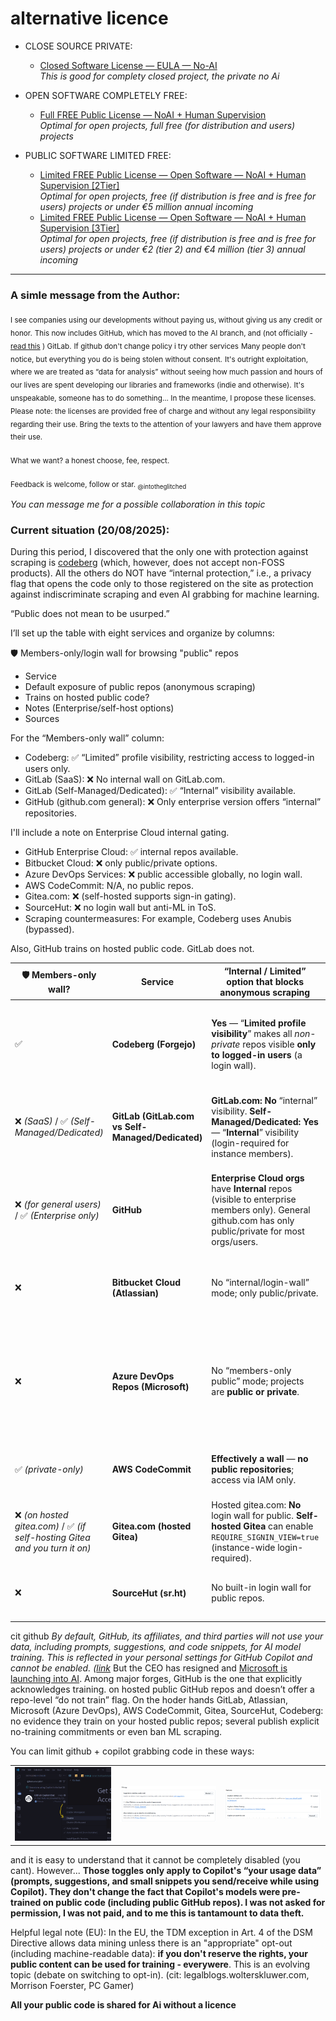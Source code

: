
# alternative licence


- CLOSE SOURCE PRIVATE:
  - [Closed Software License —  EULA — No-AI](https://github.com/intotheglitched/licence-vs-ai/blob/main/Closed%20Software%20License%20%E2%80%94%20%20EULA%20%E2%80%94%20No-AI.md)<br>_This is good for complety closed project, the private no Ai_

- OPEN SOFTWARE COMPLETELY FREE:
  - [Full FREE Public License — NoAI + Human Supervision](https://github.com/intotheglitched/licence-vs-ai/blob/main/Full%20FREE%20Public%20License%20%E2%80%94%20Open%20software%20%E2%80%94%20%20NoAI%20%2B%20Human%20Supervision.md)<br>_Optimal for open projects, full free (for distribution and users) projects_

- PUBLIC SOFTWARE LIMITED FREE:
  - [Limited FREE Public License — Open Software — NoAI + Human Supervision [2Tier]](https://github.com/intotheglitched/licence-vs-ai/blob/main/Limited%20FREE%20Public%20License%20%E2%80%94%20Open%20Software%20%E2%80%94%20NoAI%20+%20Human%20Supervision%20%5B2tier%5D.md)<br>_Optimal for open projects, free (if distribution is free and is free for users) projects or under €5 million annual incoming_
  - [Limited FREE Public License — Open Software — NoAI + Human Supervision [3Tier]](https://github.com/intotheglitched/licence-vs-ai/blob/main/Limited%20FREE%20Public%20License%20%E2%80%94%20Open%20Software%20%E2%80%94%20NoAI%20%2B%20Human%20Supervision%20%5B3Tier%5D.md)<br>_Optimal for open projects, free (if distribution is free and is free for users) projects or under €2 (tier 2) and €4 million (tier 3) annual incoming_


---


### A simle message from the Author:

<sub>I see companies using our developments without paying us, without giving us any credit or honor.</sub>
<sub>This now includes GitHub, which has moved to the AI branch, and (not officially - [read this](https://forum.gitlab.com/t/can-i-opt-out-from-my-code-being-used-as-training-data-in-gitlab-duo/96563/3#:~:text=open%20source%20repositories%2C-,it%20is%20possible%20for%20AI%20vendors%20unrelated%20to%20GitLab%20to%20scrape%20your%20repository%20and%20train%20with%20it,-.%20However%20if) ) GitLab.</sub>
<sub>If github don't change policy i try other services</sub>
<sub>Many people don't notice, but everything you do is being stolen without consent.</sub>
<sub>It's outright exploitation, where we are treated as “data for analysis” without seeing how much passion and hours of our lives are spent developing our libraries and frameworks (indie and otherwise).</sub>
<sub>It's unspeakable, someone has to do something... In the meantime, I propose these licenses.</sub>
<sub>Please note: the licenses are provided free of charge and without any legal responsibility regarding their use. Bring the texts to the attention of your lawyers and have them approve their use.</sub>
<br><br>
<sub>What we want? a honest choose, fee, respect.</sub>
</br><br>
<sub>Feedback is welcome, follow or star.
<sub>@intotheglitched</sub>

_You can message me for a possible collaboration in this topic_


### Current situation (20/08/2025):

During this period, I discovered that the only one with protection against scraping is <a href="https://codeberg.org/">codeberg</a> (which, however, does not accept non-FOSS products). All the others do NOT have “internal protection,” i.e., a privacy flag that opens the code only to those registered on the site as protection against indiscriminate scraping and even AI grabbing for machine learning.

“Public does not mean to be usurped.”

I’ll set up the table with eight services and organize by columns:

🛡️ Members-only/login wall for browsing "public" repos<br>
- Service
- Default exposure of public repos (anonymous scraping)
- Trains on hosted public code?
- Notes (Enterprise/self-host options)
- Sources

For the “Members-only wall” column:<br>
- Codeberg: ✅ “Limited” profile visibility, restricting access to logged-in users only.
- GitLab (SaaS): ❌ No internal wall on GitLab.com.
- GitLab (Self-Managed/Dedicated): ✅ “Internal” visibility available.
- GitHub (github.com general): ❌ Only enterprise version offers “internal” repositories.

I'll include a note on Enterprise Cloud internal gating.<br>
- GitHub Enterprise Cloud: ✅ internal repos available.
- Bitbucket Cloud: ❌ only public/private options.
- Azure DevOps Services: ❌ public accessible globally, no login wall.
- AWS CodeCommit: N/A, no public repos.
- Gitea.com: ❌ (self-hosted supports sign-in gating).
- SourceHut: ❌ no login wall but anti-ML in ToS.
- Scraping countermeasures: For example, Codeberg uses Anubis (bypassed).

Also, GitHub trains on hosted public code. GitLab does not.


| 🛡️ Members-only wall?                                                     | Service                                           | “Internal / Limited” option that blocks anonymous scraping                                                                                              | Default exposure of public repos                                                                                          | Trains on hosted **public code**?                                                                                                                                   | Notes (controls / nuance)                                                                                                                                                                 | Sources                                                                                                                                               |
| -------------------------------------------------------------------------- | ------------------------------------------------- | ------------------------------------------------------------------------------------------------------------------------------------------------------- | ------------------------------------------------------------------------------------------------------------------------- | ------------------------------------------------------------------------------------------------------------------------------------------------------------------- | ----------------------------------------------------------------------------------------------------------------------------------------------------------------------------------------- | ----------------------------------------------------------------------------------------------------------------------------------------------------- |
| ✅                                                                          | **Codeberg (Forgejo)**                            | **Yes** — “**Limited profile visibility**” makes all *non-private* repos visible **only to logged-in users** (a login wall).                            | Without “Limited”, public repos are world-readable; with “Limited” they’re member-only. Codeberg is FOSS-first (see FAQ). | **No** — fights AI scrapers; not an AI trainer.                                                                                                                     | Uses anti-scraping measures (e.g., Anubis tarpit; scrapers have tried to bypass). FOSS-only hosting mission.                                                                              | Limited/profile visibility; anti-scraping; FOSS policy; incident report. ([docs.codeberg.org][1], [The Register][2])                                  |
| ❌ *(SaaS)* / ✅ *(Self-Managed/Dedicated)*                                  | **GitLab (GitLab.com vs Self-Managed/Dedicated)** | **GitLab.com:** **No** “internal” visibility. **Self-Managed/Dedicated:** **Yes** — “**Internal**” visibility (login-required for instance members).    | GitLab.com public repos are world-readable; Self-Managed/Dedicated can gate via “Internal.”                               | **No** — “Model input/output is never used to train,” and **GitLab does not train models**.                                                                         | Duo uses Anthropic/Google/Fireworks with zero/limited retention; admin controls; prompt caching opt-out.                                                                                  | Internal visibility scope; data-use statements; transparency center. ([docs.gitlab.com][3], [about.gitlab.com][4])                                    |
| ❌ *(for general users)* / ✅ *(Enterprise only)*                            | **GitHub**                                        | **Enterprise Cloud orgs** have **Internal** repos (visible to enterprise members only). General github.com has only public/private for most orgs/users. | Public repos are world-readable (no login wall).                                                                          | **Yes (pre-training)** — Copilot trained *in part* on public GitHub code.                                                                                           | No per-repo opt-out for excluding public repos from historical training; controls = block suggestions matching public code; enterprise “no training on your prompts/outputs” commitments. | Repo visibility docs; Internal repos (Enterprise); FSF explainer on training on public GitHub code. ([GitHub Docs][5], [Free Software Foundation][6]) |
| ❌                                                                          | **Bitbucket Cloud (Atlassian)**                   | No “internal/login-wall” mode; only public/private.                                                                                                     | Public repos are world-readable.                                                                                          | **No** — Atlassian states customer data isn’t used to train AI models/services.                                                                                     | Org admins can disable AI features; Rovo indexes workspace data but training across customers is disallowed.                                                                              | Privacy and “no training” statements; repo visibility docs. ([Atlassian Support][7], [atlassian.com][8])                                              |
| ❌                                                                          | **Azure DevOps Repos (Microsoft)**                | No “members-only public” mode; projects are **public or private**.                                                                                      | Public projects are world-readable; private are restricted.                                                               | **No evidence** of training on hosted public Azure DevOps repos; Microsoft says **Customer Data** isn’t used to train Copilots/Azure OpenAI **without permission**. | Applies to Microsoft Copilots/Azure OpenAI policies when used alongside DevOps.                                                                                                           | Public vs private projects; Microsoft data-use FAQ. ([Microsoft Learn][9])                                                                            |
| ✅ *(private-only)*                                                         | **AWS CodeCommit**                                | **Effectively a wall** — **no public repositories**; access via IAM only.                                                                               | No anonymous access; nothing to scrape.                                                                                   | N/A for hosted *public* code (there is none).                                                                                                                       | Service is now closed to new customers but existing users continue; IAM controls govern access.                                                                                           | No public repos; IAM access; service note. ([AWS Documentazione][10], [Stack Overflow][11])                                                           |
| ❌ *(on hosted gitea.com)* / ✅ *(if self-hosting Gitea and you turn it on)* | **Gitea.com (hosted Gitea)**                      | Hosted gitea.com: **No** login wall for public. **Self-hosted Gitea** can enable `REQUIRE_SIGNIN_VIEW=true` (instance-wide login-required).             | By default, public repos are world-readable.                                                                              | **No statement** that hosted gitea.com trains on user code.                                                                                                         | Self-hosted admins can force sign-in view; hosted service focuses on standard hosting.                                                                                                    | Require-signin config; Gitea docs. ([Gitea][12], [docs.gitea.com][13])                                                                                |
| ❌                                                                          | **SourceHut (sr.ht)**                             | No built-in login wall for public repos.                                                                                                                | Public repos are world-readable.                                                                                          | **No** — explicit policy **forbids automated collection for ML training**.                                                                                          | Strong anti-scraping stance in policy; community enforcement.                                                                                                                             | “You cannot have our users’ data.” ([sourcehut.org][14])                                                                                              |

[1]: https://docs.codeberg.org/collaborating/repo-permissions/?utm_source=chatgpt.com "Repository Permissions"
[2]: https://www.theregister.com/2025/08/15/codeberg_beset_by_ai_bots/?utm_source=chatgpt.com "Codeberg beset by AI bots that now bypass Anubis tarpit"
[3]: https://docs.gitlab.com/user/public_access/?utm_source=chatgpt.com "Project and group visibility"
[4]: https://about.gitlab.com/ai-transparency-center/?utm_source=chatgpt.com "GitLab AI Transparency Center"
[5]: https://docs.github.com/en/repositories/creating-and-managing-repositories/about-repositories?utm_source=chatgpt.com "About repositories"
[6]: https://www.fsf.org/licensing/copilot/copyright-implications-of-the-use-of-code-repositories-to-train-a-machine-learning-model?utm_source=chatgpt.com "Copyright Implications of the Use of Code Repositories to ..."
[7]: https://support.atlassian.com/rovo/kb/rovo-and-atlassian-intelligence-customer-data-is-not-used-for-ai-model/?utm_source=chatgpt.com "Your data is not used for AI model training - Atlassian Support"
[8]: https://www.atlassian.com/trust/atlassian-intelligence?utm_source=chatgpt.com "Atlassian Intelligence"
[9]: https://learn.microsoft.com/en-us/azure/devops/organizations/projects/make-project-public?view=azure-devops&utm_source=chatgpt.com "Change project visibility to public or private - Azure ..."
[10]: https://docs.aws.amazon.com/codecommit/latest/userguide/auth-and-access-control.html?utm_source=chatgpt.com "Authentication and access control for AWS CodeCommit"
[11]: https://stackoverflow.com/questions/48266577/aws-codecommit-public-repository?utm_source=chatgpt.com "AWS CodeCommit Public Repository - git"
[12]: https://forum.gitea.com/t/hiding-users-from-public-view/112?utm_source=chatgpt.com "Hiding users from public view"
[13]: https://docs.gitea.com/administration/config-cheat-sheet?utm_source=chatgpt.com "Configuration Cheat Sheet"
[14]: https://sourcehut.org/blog/2025-04-15-you-cannot-have-our-users-data/?utm_source=chatgpt.com "You cannot have our user's data"


cit github _By default, GitHub, its affiliates, and third parties will not use your data, including prompts, suggestions, and code snippets, for AI model training. This is reflected in your personal settings for GitHub Copilot and cannot be enabled. ([link](https://docs.github.com/en/copilot/how-tos/manage-your-account/manage-policies?utm_source=chatgpt.com#model-training-and-improvements)_ But the CEO has resigned and [Microsoft is launching into AI](https://www.cnbc.com/2025/08/11/microsofts-github-chief-is-leaving-competition-ramps-up-in-ai-coding.html#:~:text=Microsoft's%20GitHub%20chief%20is%20leaving%20as%20competition%20ramps%20up%20in%20AI%20coding%20market&text=Thomas%20Dohmke%2C%20who%20has%20been,part%20of%20Microsoft's%20CoreAI%20group.). Among major forges, GitHub is the one that explicitly acknowledges training. on hosted public GitHub repos and doesn’t offer a repo-level “do not train” flag. On the hoder hands GitLab, Atlassian, Microsoft (Azure DevOps), AWS CodeCommit, Gitea, SourceHut, Codeberg: no evidence they train on your hosted public repos; several publish explicit no-training commitments or even ban ML scraping. 

You can limit github + copilot grabbing code in these ways:

<table>
<tr>
<td width="33%"><img src=https://raw.githubusercontent.com/intotheglitched/alternative-software-licenses/refs/heads/main/images/copilot.disabled.3.png></td>
<td width="33%"><img src=https://raw.githubusercontent.com/intotheglitched/alternative-software-licenses/refs/heads/main/images/copilot.not.disable.2.png></td>
<td width="33%"><img src=https://raw.githubusercontent.com/intotheglitched/alternative-software-licenses/refs/heads/main/images/copilot.not.disable.png></td>
</tr>
</table>

and it is easy to understand that it cannot be completely disabled (you cant).
However... **Those toggles only apply to Copilot's “your usage data” (prompts, suggestions, and small snippets you send/receive while using Copilot). They don't change the fact that Copilot's models were pre-trained on public code (including public GitHub repos). I was not asked for permission, I was not paid, and to me this is tantamount to data theft.**


Helpful legal note (EU): In the EU, the TDM exception in Art. 4 of the DSM Directive allows data mining unless there is an "appropriate" opt-out (including machine-readable data): <b>if you don't reserve the rights, your public content can be used for training - everywere</b>. This is an evolving topic (debate on switching to opt-in). (cit: legalblogs.wolterskluwer.com, Morrison Foerster, PC Gamer)

<b>All your public code is shared for Ai without a licence</b>
